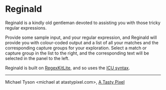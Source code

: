 Reginald
========

Reginald is a kindly old gentleman devoted to assisting you with those tricky regular expressions.

Provide some sample input, and your regular expression, and Reginald will provide you with colour-coded output and a list of all your matches and the corresponding capture groups for your exploration.  Select a match or capture group in the list to the right, and the corresponding text will be selected in the panel to the left.

Reginald is built on [RegexKitLite](http://regexkit.sourceforge.net/RegexKitLite/), and so uses the [ICU syntax](http://regexkit.sourceforge.net/RegexKitLite/index.html#ICUSyntax).



----------

Michael Tyson &lt;michael at atastypixel.com&gt;, [A Tasty Pixel](http://atastypixel.com)